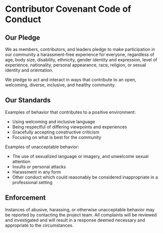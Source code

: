 # Contributor Covenant Code of Conduct

## Our Pledge

We as members, contributors, and leaders pledge to make participation in our
community a harassment-free experience for everyone, regardless of age, body size,
disability, ethnicity, gender identity and expression, level of experience,
nationality, personal appearance, race, religion, or sexual identity and orientation.

We pledge to act and interact in ways that contribute to an open, welcoming,
diverse, inclusive, and healthy community.

## Our Standards

Examples of behavior that contributes to a positive environment:
- Using welcoming and inclusive language
- Being respectful of differing viewpoints and experiences
- Gracefully accepting constructive criticism
- Focusing on what is best for the community

Examples of unacceptable behavior:
- The use of sexualized language or imagery, and unwelcome sexual attention
- Insults or personal attacks
- Harassment in any form
- Other conduct which could reasonably be considered inappropriate in a professional setting

## Enforcement

Instances of abusive, harassing, or otherwise unacceptable behavior may be reported
by contacting the project team. All complaints will be reviewed and investigated 
and will result in a response deemed necessary and appropriate to the circumstances.